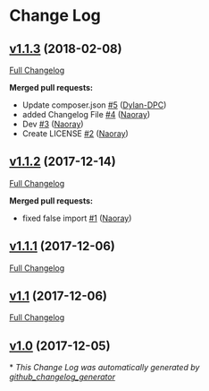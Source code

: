 # Change Log

## [v1.1.3](https://github.com/byte5digital/currency-converter/tree/v1.1.3) (2018-02-08)
[Full Changelog](https://github.com/byte5digital/currency-converter/compare/v1.1.2...v1.1.3)

**Merged pull requests:**

- Update composer.json [\#5](https://github.com/byte5digital/currency-converter/pull/5) ([Dylan-DPC](https://github.com/Dylan-DPC))
- added Changelog File [\#4](https://github.com/byte5digital/currency-converter/pull/4) ([Naoray](https://github.com/Naoray))
- Dev [\#3](https://github.com/byte5digital/currency-converter/pull/3) ([Naoray](https://github.com/Naoray))
- Create LICENSE [\#2](https://github.com/byte5digital/currency-converter/pull/2) ([Naoray](https://github.com/Naoray))

## [v1.1.2](https://github.com/byte5digital/currency-converter/tree/v1.1.2) (2017-12-14)
[Full Changelog](https://github.com/byte5digital/currency-converter/compare/v1.1.1...v1.1.2)

**Merged pull requests:**

- fixed false import [\#1](https://github.com/byte5digital/currency-converter/pull/1) ([Naoray](https://github.com/Naoray))

## [v1.1.1](https://github.com/byte5digital/currency-converter/tree/v1.1.1) (2017-12-06)
[Full Changelog](https://github.com/byte5digital/currency-converter/compare/v1.1...v1.1.1)

## [v1.1](https://github.com/byte5digital/currency-converter/tree/v1.1) (2017-12-06)
[Full Changelog](https://github.com/byte5digital/currency-converter/compare/v1.0...v1.1)

## [v1.0](https://github.com/byte5digital/currency-converter/tree/v1.0) (2017-12-05)


\* *This Change Log was automatically generated by [github_changelog_generator](https://github.com/skywinder/Github-Changelog-Generator)*